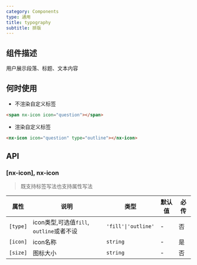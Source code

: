 ```yaml
---
category: Components
type: 通用
title: typography
subtitle: 排版
---
```


## 组件描述

用户展示段落、标题、文本内容

## 何时使用

- 不渲染自定义标签

```html
<span nx-icon icon="question"></span> 
```

- 渲染自定义标签

```html
<nx-icon icon="question" type="outline"></nx-icon>
```

## API

### [nx-icon], nx-icon

> 既支持标签写法也支持属性写法


| 属性           | 说明                                                | 类型                                    | 默认值 | 必传 |
|--------------|---------------------------------------------------|---------------------------------------|-----|----|
| `[type]`     | icon类型,可选值`fill`, `outline`或者不设                   | `'fill'\|'outline'`                   | -   | 否  |
| `[icon]`     | icon名称                                            | `string`                              | -   | 是  |
| `[size]`     | 图标大小                                              | `string`                              | -   | 否  |
